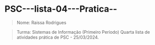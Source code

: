 # PSC---lista-04---Pratica--
> Nome: Raissa Rodrigues 

>Turma: Sistemas de Informação (Primeiro Período)
Quarta lista de atividades prática de PSC - 25/03/2024.
